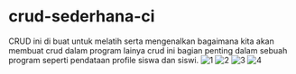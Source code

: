 # crud-sederhana-ci
CRUD ini di buat untuk melatih serta mengenalkan bagaimana kita akan membuat crud dalam program lainya crud ini bagian penting dalam sebuah program seperti pendataan profile siswa dan siswi.
![1](https://user-images.githubusercontent.com/97660319/163296221-2f6ae13e-14ba-4b8b-afab-cb3e722c6677.png)
![2](https://user-images.githubusercontent.com/97660319/163296651-3974e80f-0ca2-4e02-803e-32a7075006f9.png)
![3](https://user-images.githubusercontent.com/97660319/163296910-10224353-c333-4f53-8c87-42d1feb46de3.png)
![4](https://user-images.githubusercontent.com/97660319/163297056-7213fe8b-ee21-4041-a349-7ac41250aa4a.png)
